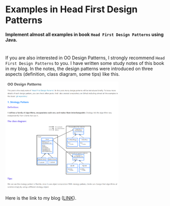 # Examples in Head First Design Patterns

**Implement almost all examples in book `Head First Design Patterns` using Java.**

#
If you are also interested in OO Design Patterns, I strongly recommend `Head First Design Patterns` to you. I have written some study notes of this book in my blog. In the notes, the design patterns were introduced on three aspects (definition, class diagram, some tips) like this.

<div>
  <img src="./readme_images/blog.png" alt="prject_conclustion" width="70%" height="70%">
</div>

Here is the link to my blog ([LINK](https://tongshi049.github.io/tags/Design-Pattern/)).











